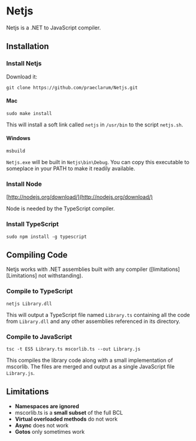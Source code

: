 # Netjs

Netjs is a .NET to JavaScript compiler.

## Installation

### Install Netjs

Download it:

	git clone https://github.com/praeclarum/Netjs.git

#### Mac

	sudo make install

This will install a soft link called `netjs` in `/usr/bin` to the script `netjs.sh`.

#### Windows

	msbuild

`Netjs.exe` will be built in `Netjs\bin\Debug`. You can copy this executable to someplace in your PATH to make it readily available.


### Install Node

[http://nodejs.org/download/](http://nodejs.org/download/)

Node is needed by the TypeScript compiler.

### Install TypeScript

	sudo npm install -g typescript




## Compiling Code

Netjs works with .NET assemblies built with any compiler ([limitations][Limitations] not withstanding).

### Compile to TypeScript

	netjs Library.dll

This will output a TypeScript file named `Library.ts` containing all the code from `Library.dll` and any other assemblies referenced in its directory.

### Compile to JavaScript

	tsc -t ES5 Library.ts mscorlib.ts --out Library.js 

This compiles the library code along with a small implementation of mscorlib. The files are merged and output as a single JavaScript file `Library.js`.



## Limitations

* **Namespaces are ignored**
* mscorlib.ts is a **small subset** of the full BCL
* **Virtual overloaded methods** do not work
* **Async** does not work
* **Gotos** only sometimes work


